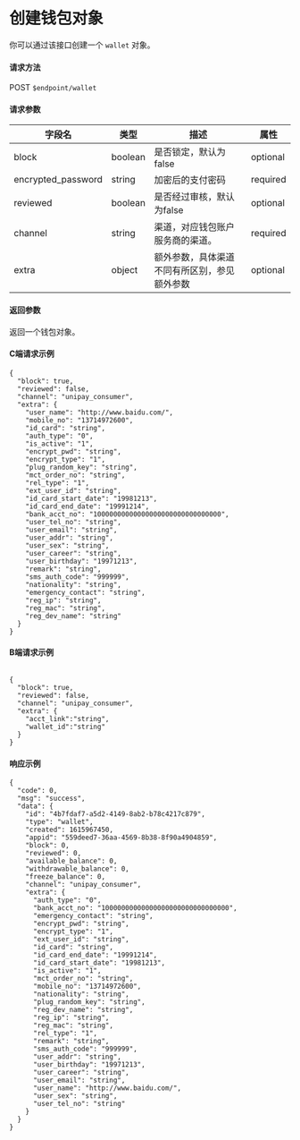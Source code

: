 # 创建钱包对象

你可以通过该接口创建一个 `wallet` 对象。

#### 请求方法

POST `$endpoint/wallet`

#### 请求参数

| 字段名         | 类型        | 描述                                                         | 属性          |
| -------------- | ----------- | ------------------------------------------------------------ | ------------- |
| block | boolean | 是否锁定，默认为false | optional |
| encrypted_password | string | 加密后的支付密码 | required |
| reviewed | boolean | 是否经过审核，默认为false | optional |
| channel | string | 渠道，对应钱包账户服务商的渠道。 | required |
| extra           | object      | 额外参数，具体渠道不同有所区别，参见额外参数                 | optional      |

#### 返回参数

返回一个钱包对象。

#### C端请求示例
```jsonc
{
  "block": true,
  "reviewed": false,
  "channel": "unipay_consumer",
  "extra": {
    "user_name": "http://www.baidu.com/",
    "mobile_no": "13714972600",
    "id_card": "string",
    "auth_type": "0",
    "is_active": "1",
    "encrypt_pwd": "string",
    "encrypt_type": "1",
    "plug_random_key": "string",
    "mct_order_no": "string",
    "rel_type": "1",
    "ext_user_id": "string",
    "id_card_start_date": "19981213",
    "id_card_end_date": "19991214",
    "bank_acct_no": "10000000000000000000000000000000",
    "user_tel_no": "string",
    "user_email": "string",
    "user_addr": "string",
    "user_sex": "string",
    "user_career": "string",
    "user_birthday": "19971213",
    "remark": "string",
    "sms_auth_code": "999999",
    "nationality": "string",
    "emergency_contact": "string",
    "reg_ip": "string",
    "reg_mac": "string",
    "reg_dev_name": "string"
  }
}
```

#### B端请求示例
```jsonc

{
  "block": true,
  "reviewed": false,
  "channel": "unipay_consumer",
  "extra": {
    "acct_link":"string",
    "wallet_id":"string"
  }
}

```

#### 响应示例

```jsonc
{
  "code": 0,
  "msg": "success",
  "data": {
    "id": "4b7fdaf7-a5d2-4149-8ab2-b78c4217c879",
    "type": "wallet",
    "created": 1615967450,
    "appid": "559deed7-36aa-4569-8b38-8f90a4904859",
    "block": 0,
    "reviewed": 0,
    "available_balance": 0,
    "withdrawable_balance": 0,
    "freeze_balance": 0,
    "channel": "unipay_consumer",
    "extra": {
      "auth_type": "0",
      "bank_acct_no": "10000000000000000000000000000000",
      "emergency_contact": "string",
      "encrypt_pwd": "string",
      "encrypt_type": "1",
      "ext_user_id": "string",
      "id_card": "string",
      "id_card_end_date": "19991214",
      "id_card_start_date": "19981213",
      "is_active": "1",
      "mct_order_no": "string",
      "mobile_no": "13714972600",
      "nationality": "string",
      "plug_random_key": "string",
      "reg_dev_name": "string",
      "reg_ip": "string",
      "reg_mac": "string",
      "rel_type": "1",
      "remark": "string",
      "sms_auth_code": "999999",
      "user_addr": "string",
      "user_birthday": "19971213",
      "user_career": "string",
      "user_email": "string",
      "user_name": "http://www.baidu.com/",
      "user_sex": "string",
      "user_tel_no": "string"
    }
  }
}
```
